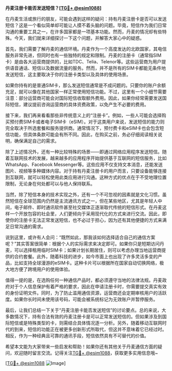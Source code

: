 **丹麦注册卡能否发送短信？[[TG💪+ @esim1088](https://t.me/s/esim1088)]**

在丹麦生活或旅行的朋友，可能会遇到这样的疑问：持有丹麦注册卡是否可以发送短信？这是一个看似简单却可能让人摸不着头脑的问题。毕竟，短信作为我们日常沟通的重要工具之一，在许多国家都是一项基本功能。然而，丹麦的情况却有些特殊。今天，我们就来详细探讨一下这个问题，并解答大家心中的疑惑。

首先，我们需要了解丹麦的通信环境。丹麦作为一个高度发达的北欧国家，其电信服务非常先进，但同时也有一些独特的规定和限制。丹麦的注册卡（通常指SIM卡）是由各大运营商提供的，比如TDC、Telia、Telenor等。这些运营商为用户提供语音通话、短信以及数据流量的服务。然而，并不是所有的SIM卡都能无条件地发送短信，这主要取决于你的注册卡类型以及具体的使用场景。

如果你持有的是普通SIM卡，那么发送短信通常是不成问题的。只要你的账户余额充足，就可以像在其他国家一样正常使用短信功能。不过，这里有一个小细节需要注意：部分运营商可能会对国际短信收取额外费用。因此，如果你经常需要发送国际短信，建议提前咨询运营商的具体资费政策，以免产生不必要的费用。

接下来，我们再来看看那些非传统意义上的“注册卡”。例如，一些人可能会选择购买预付费SIM卡或者电子SIM卡（eSIM）。对于这类用户来说，发送短信的能力则完全取决于所选套餐和服务提供商。通常情况下，预付费卡和eSIM卡也会包含短信功能，但具体条款可能会有所不同。因此，在购买之前，务必仔细阅读相关说明，确保满足自己的需求。

除了上述情况外，还有一种比较特殊的场景——即通过网络应用程序发送短信。随着互联网技术的发展，越来越多的应用程序开始提供基于互联网的短信服务，比如WhatsApp、Facebook Messenger等。这些应用不仅支持文本消息，还能发送图片、视频等多种媒体内容。对于持有丹麦注册卡的用户而言，只要设备能够连接到互联网，就可以轻松使用此类应用进行沟通。这种方式的优点在于不受地理位置限制，无论身在何处都可以与他人保持联系。

当然，除了短信本身的技术实现之外，还有一个不可忽视的因素就是文化习惯。虽然短信在全球范围内仍然是主流通讯方式之一，但在某些地区，尤其是年轻人中间，电子邮件、即时通讯软件甚至社交媒体正逐渐取代传统的短信形式。在丹麦这样一个开放包容的社会里，人们更倾向于采用现代化的方式来进行交流。因此，即使你的注册卡无法正常发送短信，也不必过于担心，因为还有其他便捷的方式来满足日常沟通的需求。

说到这里，或许有人会问：“既然如此，那我该如何选择适合自己的通信方案呢？”其实答案很简单：根据个人的实际需求来决定即可。如果你只是短期访问丹麦，可以选择租用临时SIM卡；如果计划长期居住，则可以考虑办理当地运营商提供的合约套餐。此外，随着科技的进步，如今市面上也出现了许多灵活多变的产品，比如支持全球漫游的eSIM卡。这种卡片可以根据所在国家自动切换网络，极大地方便了跨境用户的使用体验。

值得一提的是，在选购任何一种通信产品时，都必须遵守当地的法律法规。丹麦政府对于个人信息保护有着严格的要求，因此在申请注册卡时，你需要提交真实有效的身份证明文件。同时，为了防止滥用通信资源，运营商还会定期审核用户的活跃度。如果你长时间未使用该号码，可能会被系统标记为无效账户并暂停服务。

最后，让我们总结一下关于“丹麦注册卡能否发送短信”的讨论要点。总的来说，大多数情况下，持有合法有效的丹麦注册卡是可以正常发送短信的。但如果涉及到国际短信或是特殊类型的卡，则需结合具体情况逐一分析。另外，随着移动互联网时代的到来，短信的功能正在被更多创新形式所取代，但这并不意味着它已经过时。相反，作为一种经典且可靠的通讯手段，短信依然具有不可替代的价值。

希望本文能为大家带来一些启发和帮助！如果你还有其他关于丹麦通信方面的疑问，欢迎随时留言交流。记得关注[TG💪+ @esim1088](https://t.me/s/esim1088)，获取更多实用信息哦~

[[TG💪+ @esim1088](https://t.me/s/esim1088) ![Image](https://i.postimg.cc/4NQfJmqS/Snipaste-2025-05-13-00-14-12.png)]